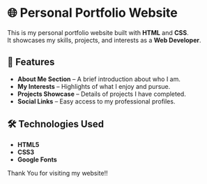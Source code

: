 # 🌐 Personal Portfolio Website

This is my personal portfolio website built with **HTML** and **CSS**.  
It showcases my skills, projects, and interests as a **Web Developer**.


## 🚀 Features
- **About Me Section** – A brief introduction about who I am.  
- **My Interests** – Highlights of what I enjoy and pursue.  
- **Projects Showcase** – Details of projects I have completed.  
- **Social Links** – Easy access to my professional profiles.   


## 🛠️ Technologies Used
- **HTML5**
- **CSS3**
- **Google Fonts**

Thank You for visiting my website!!
